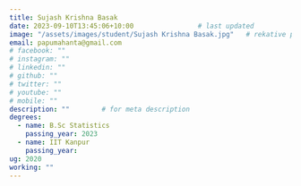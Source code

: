 ```yaml
---
title: Sujash Krishna Basak                 
date: 2023-09-10T13:45:06+10:00                # last updated
image: "/assets/images/student/Sujash Krishna Basak.jpg"   # rekative path 
email: papumahanta@gmail.com
# facebook: ""        
# instagram: ""
# linkedin: ""     
# github: ""              
# twitter: ""
# youtube: ""
# mobile: ""    
description: ""        # for meta description
degrees:
  - name: B.Sc Statistics            
    passing_year: 2023
  - name: IIT Kanpur
    passing_year:  
ug: 2020    
working: ""
---
```







